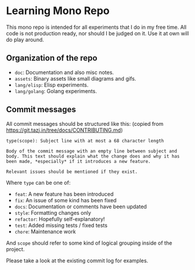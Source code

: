 # Learning Mono Repo

This mono repo is intended for all experiments that I do in my free time.
All code is not production ready, nor should I be judged on it. Use it at
own will do play around.

## Organization of the repo

* `doc`: Documentation and also misc notes.
* `assets`: Binary assets like small diagrams and gifs.
* `lang/elisp`: Elisp experiments.
* `lang/golang`: Golang experiments.

## Commit messages

All commit messages should be structured like this:
(copied from https://git.tazj.in/tree/docs/CONTRIBUTING.md)

```
type(scope): Subject line with at most a 68 character length

Body of the commit message with an empty line between subject and
body. This text should explain what the change does and why it has
been made, *especially* if it introduces a new feature.

Relevant issues should be mentioned if they exist.
```

Where `type` can be one of:

* `feat`: A new feature has been introduced
* `fix`: An issue of some kind has been fixed
* `docs`: Documentation or comments have been updated
* `style`: Formatting changes only
* `refactor`: Hopefully self-explanatory!
* `test`: Added missing tests / fixed tests
* `chore`: Maintenance work

And `scope` should refer to some kind of logical grouping inside of the project.

Please take a look at the existing commit log for examples.
